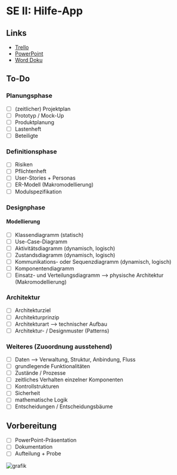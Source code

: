 # SE II: Hilfe-App
## Links
- [Trello](https://link-url-here.org)
- [PowerPoint](https://bwedu-my.sharepoint.com/:p:/g/personal/babett_mueller_bwedu_de/EZ5dY9wO2mBMu9PWVi-PfZ0BoKMZNsoxCf-eLEfTO68Zcg?e=6KOF0J)
- [Word Doku](https://bwedu-my.sharepoint.com/:w:/g/personal/babett_mueller_bwedu_de/EahFLI_tXdZNvcbx--LPx2oBljl66OWw3wLPdtVyTaJELg?e=mtJQuL)

## To-Do
### Planungsphase
- [ ] (zeitlicher) Projektplan
- [ ] Prototyp / Mock-Up
- [ ] Produktplanung
- [ ] Lastenheft
- [ ] Beteiligte

### Definitionsphase
- [ ] Risiken
- [ ] Pflichtenheft
- [ ] User-Stories + Personas
- [ ] ER-Modell (Makromodellierung)
- [ ] Modulspezifikation

### Designphase
#### Modellierung
- [ ] Klassendiagramm (statisch)
- [ ] Use-Case-Diagramm
- [ ] Aktivitätsdiagramm (dynamisch, logisch)
- [ ] Zustandsdiagramm (dynamisch, logisch)
- [ ] Kommunikations- oder Sequenzdiagramm (dynamisch, logisch)
- [ ] Komponentendiagramm 
- [ ] Einsatz- und Verteilungsdiagramm --> physische Architektur (Makromodellierung)

### Architektur
- [ ] Architekturziel
- [ ] Architekturprinzip
- [ ] Architekturart --> technischer Aufbau
- [ ] Architektur- / Designmuster (Patterns)

### Weiteres (Zuoordnung ausstehend)
- [ ] Daten --> Verwaltung, Struktur, Anbindung, Fluss
- [ ] grundlegende Funktionalitäten
- [ ] Zustände / Prozesse
- [ ] zeitliches Verhalten einzelner Komponenten
- [ ] Kontrollstrukturen
- [ ] Sicherheit
- [ ] mathematische Logik
- [ ] Entscheidungen / Entscheidungsbäume

## Vorbereitung
- [ ] PowerPoint-Präsentation
- [ ] Dokumentation
- [ ] Aufteilung + Probe

![grafik](https://user-images.githubusercontent.com/84374246/172787757-194f5676-8bbf-44de-ae65-a7fc2dfefa1c.png)

